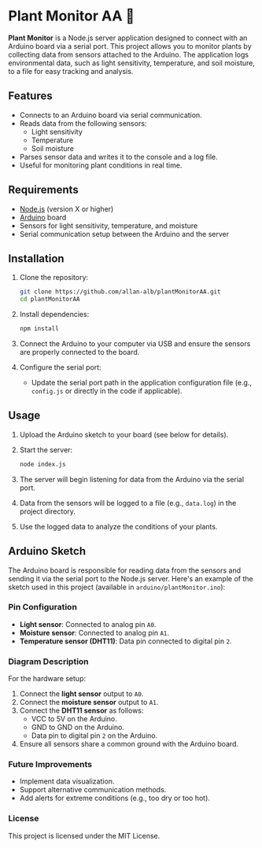 # Plant Monitor AA 🌱

**Plant Monitor** is a Node.js server application designed to connect with an Arduino board via a serial port. This project allows you to monitor plants by collecting data from sensors attached to the Arduino. The application logs environmental data, such as light sensitivity, temperature, and soil moisture, to a file for easy tracking and analysis.

## Features

- Connects to an Arduino board via serial communication.
- Reads data from the following sensors:
  - Light sensitivity
  - Temperature
  - Soil moisture
- Parses sensor data and writes it to the console and a log file.
- Useful for monitoring plant conditions in real time.

## Requirements

- [Node.js](https://nodejs.org/) (version X or higher)
- [Arduino](https://www.arduino.cc/) board
- Sensors for light sensitivity, temperature, and moisture
- Serial communication setup between the Arduino and the server

## Installation

1. Clone the repository:
   ```bash
   git clone https://github.com/allan-alb/plantMonitorAA.git
   cd plantMonitorAA
   ```

2. Install dependencies:
   ```bash
   npm install
   ```

3. Connect the Arduino to your computer via USB and ensure the sensors are properly connected to the board.

4. Configure the serial port:
   - Update the serial port path in the application configuration file (e.g., `config.js` or directly in the code if applicable).

## Usage

1. Upload the Arduino sketch to your board (see below for details).
2. Start the server:
   ```bash
   node index.js
   ```

3. The server will begin listening for data from the Arduino via the serial port.

4. Data from the sensors will be logged to a file (e.g., `data.log`) in the project directory.

5. Use the logged data to analyze the conditions of your plants.

## Arduino Sketch

The Arduino board is responsible for reading data from the sensors and sending it via the serial port to the Node.js server. Here's an example of the sketch used in this project (available in `arduino/plantMonitor.ino`):

### Pin Configuration

- **Light sensor**: Connected to analog pin `A0`.
- **Moisture sensor**: Connected to analog pin `A1`.
- **Temperature sensor (DHT11)**: Data pin connected to digital pin `2`.

### Diagram Description

For the hardware setup:
1. Connect the **light sensor** output to `A0`.
2. Connect the **moisture sensor** output to `A1`.
3. Connect the **DHT11 sensor** as follows:
   - VCC to 5V on the Arduino.
   - GND to GND on the Arduino.
   - Data pin to digital pin `2` on the Arduino.
4. Ensure all sensors share a common ground with the Arduino board.

### Future Improvements

- Implement data visualization.
- Support alternative communication methods.
- Add alerts for extreme conditions (e.g., too dry or too hot).

### License

This project is licensed under the MIT License.
